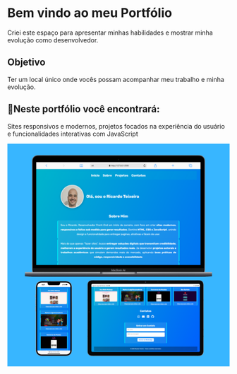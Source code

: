 <h1>Bem vindo ao meu Portfólio</h1>
<p>Criei este espaço para apresentar minhas habilidades e mostrar minha evolução como desenvolvedor.</p>
<h2>Objetivo</h2>
<p>Ter um local único onde vocês possam acompanhar meu trabalho e minha evolução.</p>
<h2>📌Neste portfólio você encontrará:</h2>
<p>Sites responsivos e modernos, projetos focados na experiência do usuário e funcionalidades interativas com JavaScript</p>
<img src="https://github.com/ricardotramiro/Portifolio/blob/main/assets/Capa%20para%20GitHub.png?raw=true">
